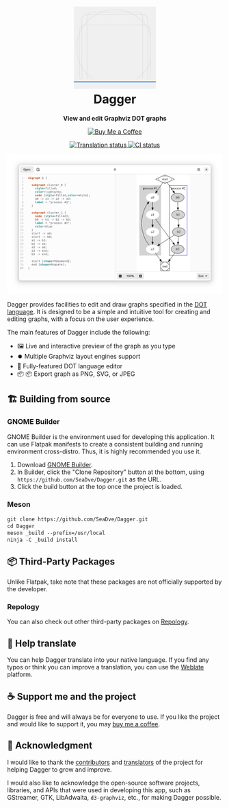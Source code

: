 <h1 align="center">
  <img src="data/icons/io.github.seadve.Dagger.svg" alt="Dagger" width="192" height="192"/>
  <br>
  Dagger
</h1>

<p align="center">
  <strong>View and edit Graphviz DOT graphs</strong>
</p>

<p align="center">
  <a href="https://www.buymeacoffee.com/seadve">
    <img alt="Buy Me a Coffee" src="https://img.buymeacoffee.com/button-api/?text=Buy me a coffee&emoji=&slug=seadve&button_colour=FFDD00&font_colour=000000&font_family=Inter&outline_colour=000000&coffee_colour=ffffff" width="150"/>
  </a>
</p>

<p align="center">
 <a href="https://hosted.weblate.org/engage/kooha">
    <img alt="Translation status" src="https://hosted.weblate.org/widgets/kooha/-/dagger/svg-badge.svg"/>
  </a>
  <a href="https://github.com/SeaDve/dagger/actions/workflows/ci.yml">
    <img alt="CI status" src="https://github.com/SeaDve/dagger/actions/workflows/ci.yml/badge.svg"/>
  </a>
</p>

<p align="center">
  <img src="data/resources/screenshots/preview.png" alt="Preview"/>
</p>

Dagger provides facilities to edit and draw graphs specified in the [DOT language](https://graphviz.org/doc/info/lang.html). It is designed to be a simple and intuitive tool for creating and editing graphs, with a focus on the user experience.

The main features of Dagger include the following:
- 🖼️ Live and interactive preview of the graph as you type
- ⏺️ Multiple Graphviz layout engines support
- 📝 Fully-featured DOT language editor
- 📦 📦 Export graph as PNG, SVG, or JPEG

## 🏗️ Building from source

### GNOME Builder
GNOME Builder is the environment used for developing this application. It can use Flatpak manifests to create a consistent building and running environment cross-distro. Thus, it is highly recommended you use it.

1. Download [GNOME Builder](https://flathub.org/apps/details/org.gnome.Builder).
2. In Builder, click the "Clone Repository" button at the bottom, using `https://github.com/SeaDve/Dagger.git` as the URL.
3. Click the build button at the top once the project is loaded.

### Meson
```
git clone https://github.com/SeaDve/Dagger.git
cd Dagger
meson _build --prefix=/usr/local
ninja -C _build install
```

## 📦 Third-Party Packages

Unlike Flatpak, take note that these packages are not officially supported by the developer.

### Repology

You can also check out other third-party packages on [Repology](https://repology.org/project/dagger/versions).

## 🙌 Help translate

You can help Dagger translate into your native language. If you find any typos
or think you can improve a translation, you can use the [Weblate](https://hosted.weblate.org/engage/kooha/) platform.

## ☕ Support me and the project

Dagger is free and will always be for everyone to use. If you like the project and
would like to support it, you may [buy me a coffee](https://www.buymeacoffee.com/seadve).

## 💝 Acknowledgment

I would like to thank the [contributors](https://github.com/SeaDve/dagger/graphs/contributors)
and [translators](https://hosted.weblate.org/engage/kooha/) of the project for helping Dagger
to grow and improve.

I would also like to acknowledge the open-source software projects, libraries, and APIs that were
used in developing this app, such as GStreamer, GTK, LibAdwaita, `d3-graphviz`, etc.,
for making Dagger possible.
